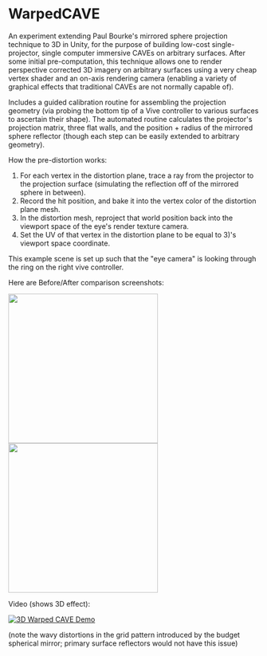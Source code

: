 WarpedCAVE
=====================

An experiment extending Paul Bourke's mirrored sphere projection technique to 3D in Unity, for the purpose of building low-cost single-projector, single computer immersive CAVEs on arbitrary surfaces.  After some initial pre-computation, this technique allows one to render perspective corrected 3D imagery on arbitrary surfaces using a very cheap vertex shader and an on-axis rendering camera (enabling a variety of graphical effects that traditional CAVEs are not normally capable of).

Includes a guided calibration routine for assembling the projection geometry (via probing the bottom tip of a Vive controller to various surfaces to ascertain their shape).   The automated routine calculates the projector's projection matrix, three flat walls, and the position + radius of the mirrored sphere reflector (though each step can be easily extended to arbitrary geometry).


How the pre-distortion works:
1) For each vertex in the distortion plane, trace a ray from the projector to the projection surface (simulating the reflection off of the mirrored sphere in between).
2) Record the hit position, and bake it into the vertex color of the distortion plane mesh.
3) In the distortion mesh, reproject that world position back into the viewport space of the eye's render texture camera.
4) Set the UV of that vertex in the distortion plane to be equal to 3)'s viewport space coordinate.


This example scene is set up such that the "eye camera" is looking through the ring on the right vive controller.

Here are Before/After comparison screenshots:

<img src="https://github.com/zalo/WarpedCAVE/raw/master/Images/Before.png" width="300"> <img src="https://github.com/zalo/WarpedCAVE/raw/master/Images/After.png" width="300">

Video (shows 3D effect):

[![3D Warped CAVE Demo](http://img.youtube.com/vi/IcZejDUULB8/0.jpg)](http://www.youtube.com/watch?v=IcZejDUULB8)

(note the wavy distortions in the grid pattern introduced by the budget spherical mirror; primary surface reflectors would not have this issue)
